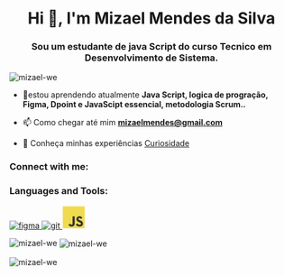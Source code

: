 <h1 align="center">Hi 👋, I'm Mizael Mendes da Silva</h1>
<h3 align="center">Sou um estudante de java Script do curso Tecnico em Desenvolvimento de Sistema.</h3>

<p align="left"> <img src="https://komarev.com/ghpvc/?username=mizael-we&label=Profile%20views&color=0e75b6&style=flat" alt="mizael-we" /> </p>

- 🌱estou aprendendo atualmente **Java Script, logica de progração, Figma, Dpoint e JavaScipt essencial, metodologia Scrum..**

- 📫 Como chegar até mim **mizaelmendes@gmail.com**

- 📄 Conheça minhas experiências [Curiosidade](Curiosidade)

<h3 align="left">Connect with me:</h3>
<p align="left">
</p>

<h3 align="left">Languages and Tools:</h3>
<p align="left"> <a href="https://www.figma.com/" target="_blank" rel="noreferrer"> <img src="https://www.vectorlogo.zone/logos/figma/figma-icon.svg" alt="figma" width="40" height="40"/> </a> <a href="https://git-scm.com/" target="_blank" rel="noreferrer"> <img src="https://www.vectorlogo.zone/logos/git-scm/git-scm-icon.svg" alt="git" width="40" height="40"/> </a> <a href="https://developer.mozilla.org/en-US/docs/Web/JavaScript" target="_blank" rel="noreferrer"> <img src="https://raw.githubusercontent.com/devicons/devicon/master/icons/javascript/javascript-original.svg" alt="javascript" width="40" height="40"/> </a> </p>

<p><img align="left" src="https://github-readme-stats.vercel.app/api/top-langs?username=mizael-we&show_icons=true&locale=en&layout=compact" alt="mizael-we" /></p>

<p>&nbsp;<img align="center" src="https://github-readme-stats.vercel.app/api?username=mizael-we&show_icons=true&locale=en" alt="mizael-we" /></p>

<p><img align="center" src="https://github-readme-streak-stats.herokuapp.com/?user=mizael-we&" alt="mizael-we" /></p>
